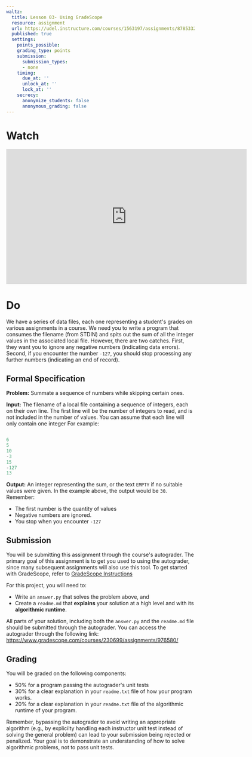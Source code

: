```yaml
---
waltz:
  title: Lesson 03- Using GradeScope
  resource: assignment
  url: https://udel.instructure.com/courses/1563197/assignments/8785332
  published: true
  settings:
    points_possible:
    grading_type: points
    submission:
      submission_types:
      - none
    timing:
      due_at: ''
      unlock_at: ''
      lock_at: ''
    secrecy:
      anonymize_students: false
      anonymous_grading: false
---
```


# Watch

<iframe width="644" height="362" src="https://www.youtube.com/embed/cNi4DUsBgiA" frameborder="0" allow="accelerometer; autoplay; clipboard-write; encrypted-media; gyroscope; picture-in-picture" allowfullscreen></iframe>

# Do

We have a series of data files, each one representing a student's grades on various assignments in a course.
We need you to write a program that consumes the filename (from STDIN) and spits out
the sum of all the integer values in the associated local file. However, there are two catches. First, they want you to
ignore any negative numbers (indicating data errors). Second, if you encounter the number `-127`, you should stop
processing any further numbers (indicating an end of record).

## Formal Specification

**Problem:** Summate a sequence of numbers while skipping certain ones.

**Input:** The filename of a local file containing a sequence of integers, each on their own line. The first line will
be the number of integers to read, and is not included in the number of values. You can assume that each line will only
contain one integer For example:

```python

6  
5
10  
-3
15  
-127  
13
```

**Output:** An integer representing the sum, or the text `EMPTY` if no suitable values were given. In the example above,
the output would be `30`. Remember:

  * The first number is the quantity of values
  * Negative numbers are ignored.
  * You stop when you encounter `-127`

## Submission

You will be submitting this assignment through the course's autograder. The primary goal of this assignment is to get 
you used to using the autograder, since many subsequent assignments will also use this tool. To get started with
GradeScope, refer to [GradeScope Instructions](https://udel.instructure.com/courses/1563197/pages/gradescope-instructions "GradeScope Instructions")

For this project, you will need to:

* Write an `answer.py` that solves the problem above, and
* Create a `readme.md` that **explains** your solution at a high level and with its  **algorithmic runtime**.

All parts of your solution, including both the `answer.py` and the `readme.md` file should be submitted through the
autograder. You can access the autograder through the following link: <https://www.gradescope.com/courses/230699/assignments/976580/>

## Grading

You will be graded on the following components:

  * 50% for a program passing the autograder's unit tests
  * 30% for a clear explanation in your `readme.txt` file of how your program works.
  * 20% for a clear explanation in your `readme.txt` file of the algorithmic runtime of your program.

Remember, bypassing the autograder to avoid writing an appropriate algorithm (e.g., by explicilty handling each 
instructor unit test instead of solving the general problem) can lead to your submission being rejected or penalized.
Your goal is to demonstrate an understanding of how to solve algorithmic problems, not to pass unit tests.
